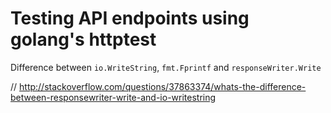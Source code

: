 
# Testing API endpoints using golang's httptest

Difference between `io.WriteString`, `fmt.Fprintf` and `responseWriter.Write` 

// http://stackoverflow.com/questions/37863374/whats-the-difference-between-responsewriter-write-and-io-writestring
